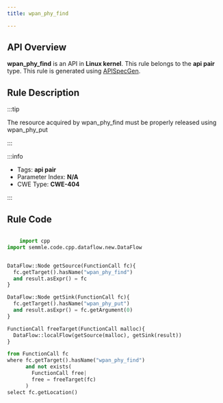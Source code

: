 ```yaml
---
title: wpan_phy_find

---
```



## API Overview
**wpan_phy_find** is an API in **Linux kernel**. This rule belongs to the **api pair** type. This rule is generated using [APISpecGen](../../tools/APISpecGen).
## Rule Description

:::tip

The resource acquired by wpan_phy_find must be properly released using wpan_phy_put

:::

:::info

- Tags: **api pair**
- Parameter Index: **N/A**
- CWE Type: **CWE-404**

:::

## Rule Code
```python

    import cpp
import semmle.code.cpp.dataflow.new.DataFlow


DataFlow::Node getSource(FunctionCall fc){
  fc.getTarget().hasName("wpan_phy_find")
  and result.asExpr() = fc
}

DataFlow::Node getSink(FunctionCall fc){
  fc.getTarget().hasName("wpan_phy_put")
  and result.asExpr() = fc.getArgument(0)
}

FunctionCall freeTarget(FunctionCall malloc){
  DataFlow::localFlow(getSource(malloc), getSink(result))
}

from FunctionCall fc
where fc.getTarget().hasName("wpan_phy_find")
      and not exists(
        FunctionCall free| 
        free = freeTarget(fc)
      )
select fc.getLocation()

    
```
